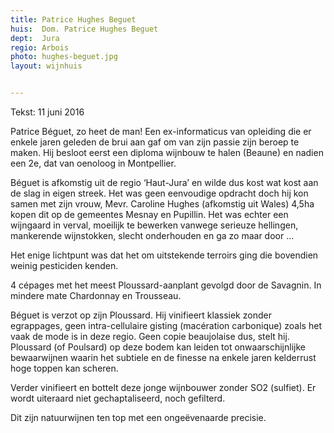 ```yaml
---
title: Patrice Hughes Beguet
huis:  Dom. Patrice Hughes Beguet
dept:  Jura
regio: Arbois
photo: hughes-beguet.jpg
layout: wijnhuis


---
```

Tekst: 11 juni 2016

Patrice Béguet, zo heet de man! Een ex-informaticus van opleiding die er enkele jaren geleden de brui aan gaf om van zijn passie zijn beroep te maken. 
Hij besloot eerst een diploma wijnbouw te halen (Beaune) en nadien een 2e, dat van oenoloog in Montpellier.

Béguet is afkomstig uit de regio ‘Haut-Jura’ en wilde dus kost wat kost aan de slag in eigen streek. Het was geen eenvoudige opdracht doch hij kon samen met zijn vrouw, Mevr. Caroline Hughes (afkomstig uit Wales) 4,5ha kopen dit op de gemeentes Mesnay en Pupillin. Het was echter een wijngaard in verval, moeilijk te bewerken vanwege serieuze hellingen, mankerende wijnstokken, slecht onderhouden en ga zo maar door ...

Het enige lichtpunt was dat het om uitstekende terroirs ging die bovendien weinig pesticiden kenden.

4 cépages met het meest Ploussard-aanplant gevolgd door de Savagnin. In mindere mate Chardonnay en Trousseau.

Béguet is verzot op zijn Ploussard. Hij vinifieert klassiek zonder egrappages, geen intra-cellulaire gisting (macération carbonique) zoals het vaak de mode is in deze regio. Geen copie beaujolaise dus, stelt hij. Ploussard (of Poulsard) op deze bodem kan leiden tot onwaarschijnlijke bewaarwijnen waarin het subtiele en de finesse na enkele jaren kelderrust hoge toppen kan scheren. 

Verder vinifieert en bottelt deze jonge wijnbouwer zonder SO2 (sulfiet). Er wordt uiteraard niet gechaptaliseerd, noch gefilterd.

Dit zijn natuurwijnen ten top met een ongeëvenaarde precisie.


 

